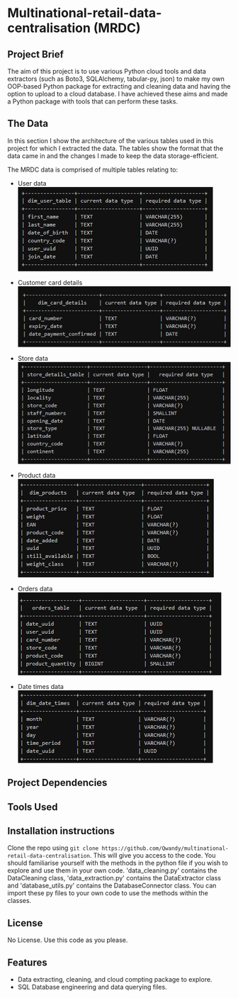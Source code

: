 # Multinational-retail-data-centralisation (MRDC)

## Project Brief

The aim of this project is to use various Python cloud tools and data extractors (such as Boto3, SQLAlchemy, tabular-py, json) to make my own OOP-based Python package for extracting and cleaning data and having the option to upload to a cloud database. I have achieved these aims and made a Python package with tools that can perform these tasks.

## The Data

In this section I show the architecture of the various tables used in this project for which I extracted the data. The tables show the format that the data came in and the changes I made to keep the data storage-efficient.

The MRDC data is comprised of multiple tables relating to:
- User data 
![Alt text](users_data.JPG)

- Customer card details
![Alt text](card_data.JPG)

- Store data
![Alt text](store_data.JPG)

- Product data
![Alt text](products_data.JPG)

- Orders data
![Alt text](orders_data.JPG)

- Date times data
![Alt text](date_times_data.JPG)

## Project Dependencies

## Tools Used


## Installation instructions

Clone the repo using `git clone https://github.com/Qwandy/multinational-retail-data-centralisation`. This will give you access to the code. You should familiarise yourself with the methods in the python file if you wish to explore and use them in your own code. 'data_cleaning.py' contains the DataCleaning class, 'data_extraction.py' contains the DataExtractor class and 'database_utils.py' contains the DatabaseConnector class. You can import these py files to your own code to use the methods within the classes.

## License

No License. Use this code as you please.

## Features
- Data extracting, cleaning, and cloud compting package to explore.
- SQL Database engineering and data querying files.

